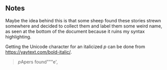 ## Notes

Maybe the idea behind this is that some sheep found these stories strewn somewhere and decided to collect them and label them some weird name, as seen at the bottom of the document because it ruins my syntax highlighting.

Getting the Unicode character for an italicized *p* can be done from https://yaytext.com/bold-italic/.

> *p*Apers found"""e',
